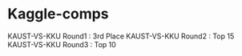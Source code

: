 # Kaggle-comps

KAUST-VS-KKU Round1 : 3rd Place
KAUST-VS-KKU Round2 : Top 15
KAUST-VS-KKU Round3 : Top 10


